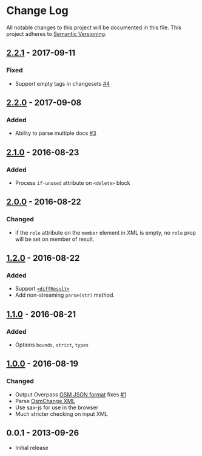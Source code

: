 # Change Log
All notable changes to this project will be documented in this file.
This project adheres to [Semantic Versioning](http://semver.org/).

## [2.2.1] - 2017-09-11
### Fixed
- Support empty tags in changesets [#4](https://github.com/digidem/osm2json/pull/4)

## [2.2.0] - 2017-09-08
### Added
- Ability to parse multiple docs [#3](https://github.com/digidem/osm2json/pull/3)

## [2.1.0] - 2016-08-23
### Added
- Process `if-unused` attribute on `<delete>` block

## [2.0.0] - 2016-08-22
### Changed
- if the `role` attribute on the `member` element in XML is empty, no `role` prop will be set on member of result.

## [1.2.0] - 2016-08-22
### Added
- Support [`<diffResult>`](http://wiki.openstreetmap.org/wiki/API_v0.6#Diff_upload:_POST_.2Fapi.2F0.6.2Fchangeset.2F.23id.2Fupload)
- Add non-streaming `parse(str)` method.

## [1.1.0] - 2016-08-21
### Added
- Options `bounds`, `strict`, `types`

## [1.0.0] - 2016-08-19
### Changed
- Output Overpass [OSM JSON format](http://overpass-api.de/output_formats.html#json) fixes [#1](https://github.com/digidem/osm2json/issues/1)
- Parse [OsmChange XML](http://wiki.openstreetmap.org/wiki/OsmChange)
- Use sax-js for use in the browser
- Much stricter checking on input XML

## 0.0.1 - 2013-09-26
- Initial release

[2.2.1]: https://github.com/digidem/osm2json/compare/v2.2.0...v2.2.1
[2.2.0]: https://github.com/digidem/osm2json/compare/v2.1.0...v2.2.0
[2.1.0]: https://github.com/digidem/osm2json/compare/v2.0.0...v2.1.0
[2.0.0]: https://github.com/digidem/osm2json/compare/v1.2.0...v2.0.0
[1.2.0]: https://github.com/digidem/osm2json/compare/v1.1.0...v1.2.0
[1.1.0]: https://github.com/digidem/osm2json/compare/v1.0.0...v1.1.0
[1.0.0]: https://github.com/digidem/osm2json/compare/v0.0.1...v1.0.0
